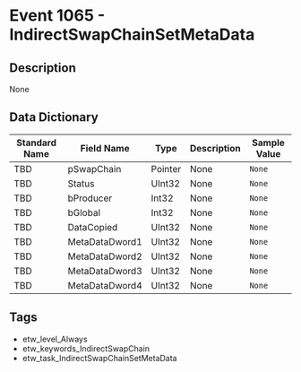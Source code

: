 # Event 1065 - IndirectSwapChainSetMetaData

## Description
None

## Data Dictionary
|Standard Name|Field Name|Type|Description|Sample Value|
|---|---|---|---|---|
|TBD|pSwapChain|Pointer|None|`None`|
|TBD|Status|UInt32|None|`None`|
|TBD|bProducer|Int32|None|`None`|
|TBD|bGlobal|Int32|None|`None`|
|TBD|DataCopied|UInt32|None|`None`|
|TBD|MetaDataDword1|UInt32|None|`None`|
|TBD|MetaDataDword2|UInt32|None|`None`|
|TBD|MetaDataDword3|UInt32|None|`None`|
|TBD|MetaDataDword4|UInt32|None|`None`|

## Tags
* etw_level_Always
* etw_keywords_IndirectSwapChain
* etw_task_IndirectSwapChainSetMetaData